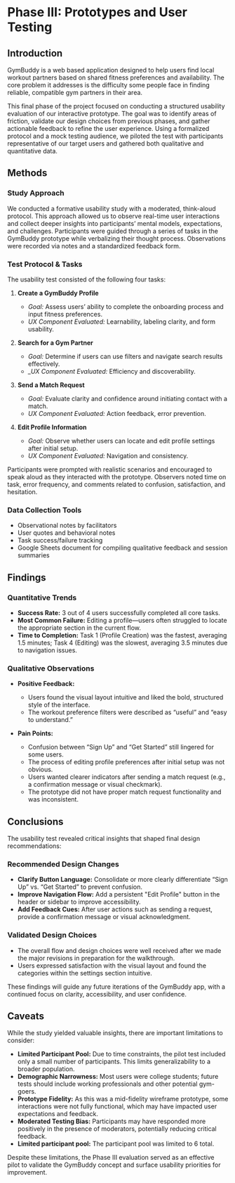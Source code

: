 # Phase III: Prototypes and User Testing

## Introduction

GymBuddy is a web based application designed to help users find local workout partners based on shared fitness preferences and availability. The core problem it addresses is the difficulty some people face in finding reliable, compatible gym partners in their area.

This final phase of the project focused on conducting a structured usability evaluation of our interactive prototype. The goal was to identify areas of friction, validate our design choices from previous phases, and gather actionable feedback to refine the user experience. Using a formalized protocol and a mock testing audience, we piloted the test with participants representative of our target users and gathered both qualitative and quantitative data.

## Methods

### Study Approach
We conducted a formative usability study with a moderated, think-aloud protocol. This approach allowed us to observe real-time user interactions and collect deeper insights into participants’ mental models, expectations, and challenges. Participants were guided through a series of tasks in the GymBuddy prototype while verbalizing their thought process. Observations were recorded via notes and a standardized feedback form.

### Test Protocol & Tasks

The usability test consisted of the following four tasks:

1. **Create a GymBuddy Profile**
   - *Goal:* Assess users’ ability to complete the onboarding process and input fitness preferences.
   - *UX Component Evaluated:* Learnability, labeling clarity, and form usability.

2. **Search for a Gym Partner**
   - *Goal:* Determine if users can use filters and navigate search results effectively.
   - *_UX Component Evaluated:* Efficiency and discoverability.

3. **Send a Match Request**
   - *Goal:* Evaluate clarity and confidence around initiating contact with a match.
   - *UX Component Evaluated:* Action feedback, error prevention.

4. **Edit Profile Information**
   - *Goal:* Observe whether users can locate and edit profile settings after initial setup.
   - *UX Component Evaluated:* Navigation and consistency.

Participants were prompted with realistic scenarios and encouraged to speak aloud as they interacted with the prototype. Observers noted time on task, error frequency, and comments related to confusion, satisfaction, and hesitation.

### Data Collection Tools

- Observational notes by facilitators  
- User quotes and behavioral notes  
- Task success/failure tracking  
- Google Sheets document for compiling qualitative feedback and session summaries


## Findings

### Quantitative Trends

- **Success Rate:** 3 out of 4 users successfully completed all core tasks.
- **Most Common Failure:** Editing a profile—users often struggled to locate the appropriate section in the current flow.
- **Time to Completion:** Task 1 (Profile Creation) was the fastest, averaging 1.5 minutes; Task 4 (Editing) was the slowest, averaging 3.5 minutes due to navigation issues.

### Qualitative Observations

- **Positive Feedback:**
  - Users found the visual layout intuitive and liked the bold, structured style of the interface.
  - The workout preference filters were described as “useful” and “easy to understand.”

- **Pain Points:**
  - Confusion between “Sign Up” and “Get Started” still lingered for some users.
  - The process of editing profile preferences after initial setup was not obvious.
  - Users wanted clearer indicators after sending a match request (e.g., a confirmation message or visual checkmark).
  - The prototype did not have proper match request functionality and was inconsistent.


## Conclusions

The usability test revealed critical insights that shaped final design recommendations:

### Recommended Design Changes

- **Clarify Button Language:** Consolidate or more clearly differentiate “Sign Up” vs. “Get Started” to prevent confusion.
- **Improve Navigation Flow:** Add a persistent "Edit Profile" button in the header or sidebar to improve accessibility.
- **Add Feedback Cues:** After user actions such as sending a request, provide a confirmation message or visual acknowledgment.

### Validated Design Choices

- The overall flow and design choices were well received after we made the major revisions in preparation for the walkthrough. 
- Users expressed satisfaction with the visual layout and found the categories within the settings section intuitive.

These findings will guide any future iterations of the GymBuddy app, with a continued focus on clarity, accessibility, and user confidence.

## Caveats

While the study yielded valuable insights, there are important limitations to consider:

- **Limited Participant Pool:** Due to time constraints, the pilot test included only a small number of participants. This limits generalizability to a broader population.
- **Demographic Narrowness:** Most users were college students; future tests should include working professionals and other potential gym-goers.
- **Prototype Fidelity:** As this was a mid-fidelity wireframe prototype, some interactions were not fully functional, which may have impacted user expectations and feedback.
- **Moderated Testing Bias:** Participants may have responded more positively in the presence of moderators, potentially reducing critical feedback.
- **Limited participant pool:** The participant pool was limited to 6 total.

Despite these limitations, the Phase III evaluation served as an effective pilot to validate the GymBuddy concept and surface usability priorities for improvement.
